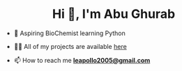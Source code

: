 <h1 align="center">Hi 👋, I'm Abu Ghurab</h1>


- 🌱 Aspiring BioChemist learning Python

- 👨‍💻 All of my projects are available [here](https://github.com/abughurab16)

- 📫 How to reach me **leapollo2005@gmail.com**








<br>





